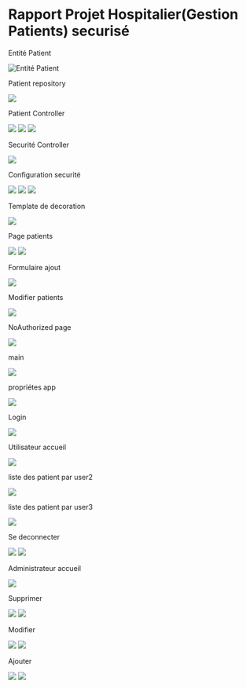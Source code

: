 <h1>Rapport Projet Hospitalier(Gestion Patients) securisé</h1>


<p>Entité Patient</p>
<img src="images/EntityPatient.png" alt="Entité Patient">

<p>Patient repository</p>
<img src="images/PatientRepository.png" />

<p>Patient Controller</p>
<img src="images/PatientController1.png"/>
<img src="images/PatientController2.png" />
<img src="images/PatientController3.png" />

<p>Securité Controller</p>
<img src="images/SecurityController.png"/>

<p>Configuration securité</p>
<img src="images/SecurityConfig1.png" />
<img src="images/SecurityConfig2.png"/>
<img src="images/SecurityConfig3.png" />

<p>Template de decoration</p>
<img src="images/template.png"/>

<p>Page patients</p>
<img src="images/patients1.png" />
<img src="images/patients2.png" />

<p>Formulaire ajout</p>
<img src="images/formPatients.png" />

<p>Modifier patients</p>
<img src="images/editPatients.png">

<p>NoAuthorized page</p>
<img src="images/NoAuthorzied.png"/>

<p>main</p>
<img src="images/main.png"/>

<p>propriétes app</p>
<img src="images/appProperties.pngx">


<p>Login</p>
<img src="images/login.png">

<p>Utilisateur accueil</p>
<img src="images/User1.png" />

<p>liste des patient par user2</p>
<img src="images/User2.png" />

<p>liste des patient par user3</p>
<img src="images/User3.png" />

<p>Se deconnecter</p>
<img src="images/Logout1.png" />
<img src="images/Logout2.png">

<p>Administrateur accueil</p>
<img src="images/Admin1.png"/>

<p>Supprimer</p>
<img src="images/AdminSupp1.png">
<img src="images/AdminSupp2.png">

<p>Modifier</p>
<img src="images/Modifier1.png">
<img src="images/Modifier2.png">

<p>Ajouter</p>
<img src="images/Ajouter1.png">
<img src="images/Ajouter2.png">
